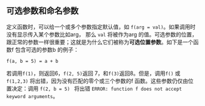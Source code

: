 ## 可选参数和命名参数

定义函数时，可以给一个或多个参数指定默认值，如 `f(arg = val)`。如果调用时没有显示传入某个参数比如arg， 那么 `val` 将被作为arg 的值。可选参数的位置，跟正常的参数一样很重要；这就是为什么它们被称为**可选位置参数**。如下是一个函数f 包含可选的参数b 的例子：

```
f(a, b = 5) = a + b
```

若调用`f(1)`，则返回6，`f(2, 5)`返回 7，和`f(3)`返回8。但是，调用`f()` 或`f(1,2,3)` 将出错，因为没有匹配的零个或三个参数的f 函数。这些参数仍仅由位置决定：调用 `f(2, b = 5) ` 将出错 `ERROR: function f does not accept keyword arguments`。




